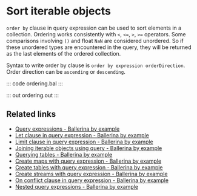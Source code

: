 # Sort iterable objects

`order by` clause in query expression can be used to sort elements in a collection. Ordering works consistently with `<`, `<=`, `>`, `>=` operators. Some comparisons involving `()` and float `NaN` are considered unordered. So if these unordered types are encountered in the query, they will be returned as the last elements of the ordered collection.

Syntax to write order by clause is `order by expression orderDirection`. Order direction can be `ascending` or `descending`.

::: code ordering.bal :::

::: out ordering.out :::

## Related links
- [Query expressions - Ballerina by example](https://ballerina.io/learn/by-example/query-expressions)
- [Let clause in query expression - Ballerina by example](https://ballerina.io/learn/by-example/let-clause)
- [Limit clause in query expression - Ballerina by example](https://ballerina.io/learn/by-example/limit-clause)
- [Joining iterable objects using query - Ballerina by example](https://ballerina.io/learn/by-example/joining-iterable-objects)
- [Querying tables - Ballerina by example](https://ballerina.io/learn/by-example/querying-tables)
- [Create maps with query expression - Ballerina by example](https://ballerina.io/learn/by-example/create-maps-with-query)
- [Create tables with query expression - Ballerina by example](https://ballerina.io/learn/by-example/create-tables-with-query)
- [Create streams with query expression - Ballerina by example](https://ballerina.io/learn/by-example/create-streams-with-query)
- [On conflict clause in query expression - Ballerina by example](https://ballerina.io/learn/by-example/on-conflict-clause)
- [Nested query expressions - Ballerina by example](https://ballerina.io/learn/by-example/nested-query-expressions)

